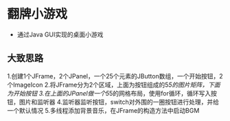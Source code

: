 # 翻牌小游戏
- 通过Java GUI实现的桌面小游戏
## 大致思路
1.创建1个JFrame，2个JPanel，一个25个元素的JButton数组，一个开始按钮，2个ImageIcon
2.将JFrame分为2个区域，上面为按钮组成的5*5的图片矩阵，下面为开始按钮
3.在上面的JPanel做一个5*5的网格布局，使用for循环，循环写入按钮，图片和监听器
4.监听器监听按钮，switch对外围的一圈按钮进行处理，并给一个默认情况
5.多线程添加背景音乐，在JFrame的构造方法中启动BGM
